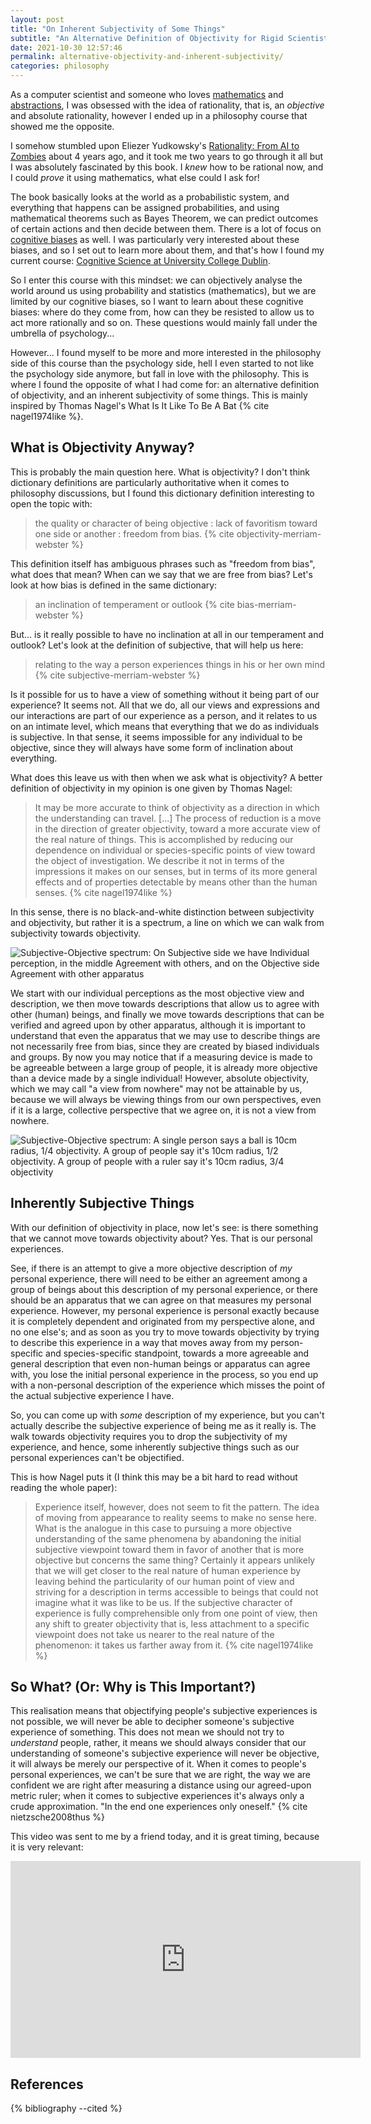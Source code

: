 ```yaml
---
layout: post
title: "On Inherent Subjectivity of Some Things"
subtitle: "An Alternative Definition of Objectivity for Rigid Scientists"
date: 2021-10-30 12:57:46
permalink: alternative-objectivity-and-inherent-subjectivity/
categories: philosophy
---
```


As a computer scientist and someone who loves
[mathematics](/mathematical-induction-proving-tiling-methods) and
[abstractions](/typoclassopedia-exercise-solutions), I was obsessed with the
idea of rationality, that is, an _objective_ and absolute rationality, however I
ended up in a philosophy course that showed me the opposite.

I somehow stumbled upon Eliezer Yudkowsky's [Rationality: From AI to
Zombies](https://www.readthesequences.com/) about 4 years ago, and it took me
two years to go through it all but I was absolutely fascinated by this book. I
_knew_ how to be rational now, and I could _prove_ it using mathematics, what
else could I ask for!

The book basically looks at the world as a probabilistic system, and everything
that happens can be assigned probabilities, and using mathematical theorems such
as Bayes Theorem, we can predict outcomes of certain actions and then decide
between them. There is a lot of focus on [cognitive
biases](https://en.wikipedia.org/wiki/List_of_cognitive_biases) as well. I was
particularly very interested about these biases, and so I set out to learn more
about them, and that's how I found my current course: [Cognitive Science at
University College Dublin](https://cogsci.ucd.ie).

So I enter this course with this mindset: we can objectively analyse the world
around us using probability and statistics (mathematics), but we are limited by
our cognitive biases, so I want to learn about these cognitive biases: where do
they come from, how can they be resisted to allow us to act more rationally and
so on. These questions would mainly fall under the umbrella of psychology...

However... I found myself to be more and more interested in the philosophy side
of this course than the psychology side, hell I even started to not like the
psychology side anymore, but fall in love with the philosophy. This is where I
found the opposite of what I had come for: an alternative definition of
objectivity, and an inherent subjectivity of some things. This is mainly
inspired by Thomas Nagel's What Is It Like To Be A Bat {% cite nagel1974like %}.

What is Objectivity Anyway?
---------------------------

This is probably the main question here. What is objectivity? I don't think
dictionary definitions are particularly authoritative when it comes to
philosophy discussions, but I found this dictionary definition interesting to
open the topic with:

> the quality or character of being objective : lack of favoritism toward one
side or another : freedom from bias. {% cite objectivity-merriam-webster %}

This definition itself has ambiguous phrases such as "freedom from bias", what
does that mean? When can we say that we are free from bias? Let's look at how
bias is defined in the same dictionary:

> an inclination of temperament or outlook {% cite bias-merriam-webster %}

But... is it really possible to have no inclination at all in our temperament
and outlook? Let's look at the definition of subjective, that will help us here:

> relating to the way a person experiences things in his or her own mind {% cite
subjective-merriam-webster %}

Is it possible for us to have a view of something without it being part of our
experience? It seems not. All that we do, all our views and expressions and our
interactions are part of our experience as a person, and it relates to us on an
intimate level, which means that everything that we do as individuals is
subjective. In that sense, it seems impossible for any individual to be
objective, since they will always have some form of inclination about
everything.

What does this leave us with then when we ask what is objectivity? A better
definition of objectivity in my opinion is one given by Thomas Nagel:

> It may be more accurate to think of objectivity as a direction in which the
understanding can travel. [...] The process of reduction is a move in the
direction of greater objectivity, toward a more accurate view of the real nature
of things. This is accomplished by reducing our dependence on individual or
species-specific points of view toward the object of investigation. We describe
it not in terms of the impressions it makes on our senses, but in terms of its
more general effects and of properties detectable by means other than the human
senses. {% cite nagel1974like %}

In this sense, there is no black-and-white distinction between subjectivity and
objectivity, but rather it is a spectrum, a line on which we can walk from
subjectivity towards objectivity.

![Subjective-Objective spectrum: On Subjective side we have Individual perception, in the middle Agreement with others, and on the Objective side Agreement with other apparatus](/img/inherent-subjectivity/subjective-objective.png)

We start with our individual perceptions as the most objective view and
description, we then move towards descriptions that allow us to agree with other
(human) beings, and finally we move towards descriptions that can be verified
and agreed upon by other apparatus, although it is important to understand that
even the apparatus that we may use to describe things are not necessarily free
from bias, since they are created by biased individuals and groups. By now you
may notice that if a measuring device is made to be agreeable between a large
group of people, it is already more objective than a device made by a single
individual! However, absolute objectivity, which we may call "a view from
nowhere" may not be attainable by us, because we will always be viewing things
from our own perspectives, even if it is a large, collective perspective that we
agree on, it is not a view from nowhere.

![Subjective-Objective spectrum: A single person says a ball is 10cm radius, 1/4 objectivity. A group of people say it's 10cm radius, 1/2 objectivity. A group of people with a ruler say it's 10cm radius, 3/4 objectivity](/img/inherent-subjectivity/subjective-objective-example.png)

Inherently Subjective Things
----------------------------

With our definition of objectivity in place, now let's see: is there something
that we cannot move towards objectivity about? Yes. That is our personal
experiences.

See, if there is an attempt to give a more objective description of _my_
personal experience, there will need to be either an agreement among a group of
beings about this description of my personal experience, or there should be an
apparatus that we can agree on that measures my personal experience. However, my
personal experience is personal exactly because it is completely dependent and
originated from my perspective alone, and no one else's; and as soon as you try
to move towards objectivity by trying to describe this experience in a way that
moves away from my person-specific and species-specific standpoint, towards a
more agreeable and general description that even non-human beings or apparatus
can agree with, you lose the initial personal experience in the process, so you
end up with a non-personal description of the experience which misses the point
of the actual subjective experience I have.

So, you can come up with _some_ description of my experience, but you can't
actually describe the subjective experience of being me as it really is. The
walk towards objectivity requires you to drop the subjectivity of my experience,
and hence, some inherently subjective things such as our personal experiences
can't be objectified.

This is how Nagel puts it (I think this may be a bit hard to read without
reading the whole paper):

> Experience itself, however, does not seem to fit the pattern. The idea of
moving from appearance to reality seems to make no sense here. What is the
analogue in this case to pursuing a more objective understanding of the same
phenomena by abandoning the initial subjective viewpoint toward them in favor of
another that is more objective but concerns the same thing? Certainly it appears
unlikely that we will get closer to the real nature of human experience by
leaving behind the particularity of our human point of view and striving for a
description in terms accessible to beings that could not imagine what it was
like to be us. If the subjective character of experience is fully comprehensible
only from one point of view, then any shift to greater objectivity that is, less
attachment to a specific viewpoint does not take us nearer to the real nature of
the phenomenon: it takes us farther away from it. {% cite nagel1974like %} 

So What? (Or: Why is This Important?)
----------------------

This realisation means that objectifying people's subjective experiences is not
possible, we will never be able to decipher someone's subjective experience of
something. This does not mean we should not try to _understand_ people, rather,
it means we should always consider that our understanding of someone's
subjective experience will never be objective, it will always be merely our
perspective of it. When it comes to people's personal experiences, we can't be
sure that we are right, the way we are confident we are right after measuring a
distance using our agreed-upon metric ruler; when it comes to subjective
experiences it's always only a crude approximation. "In the end one experiences
only oneself." {% cite nietzsche2008thus %}

This video was sent to me by a friend today, and it is great timing, because it
is very relevant:

<iframe class="centered" width="560" height="315" src="https://www.youtube-nocookie.com/embed/oRG2jlQWCsY" title="Good Will Hunting | 'Your Move Chief' (HD) - Matt Damon, Robin Williams | MIRAMAX" frameborder="0" allow="picture-in-picture" allowfullscreen></iframe>

References
----------

{% bibliography --cited %}
